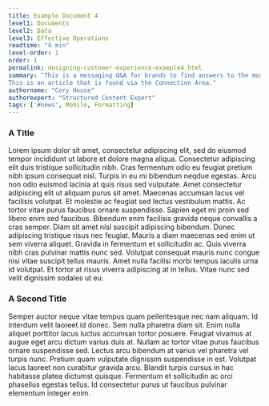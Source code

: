 ```yaml
---
title: Example Document 4
level1: Documents
level2: Data
level3: Effective Operations
readtime: "4 min"
level-order: 1
order: 1
permalink: designing-customer-experience-example4.html
summary: "This is a messaging Q&A for brands to find answers to the most common questions about messaging.
This is an article that is found via the Connection Area."
authorname: "Cory House"
authorexpert: "Structured Content Expert"
tags: ['#news', Mobile, Formatting]
---
```


### A Title

Lorem ipsum dolor sit amet, consectetur adipiscing elit, sed do eiusmod tempor incididunt ut labore et dolore magna aliqua. Consectetur adipiscing elit duis tristique sollicitudin nibh. Cras fermentum odio eu feugiat pretium nibh ipsum consequat nisl. Turpis in eu mi bibendum neqdue egestas. Arcu non odio euismod lacinia at quis risus sed vulputate. Amet consectetur adipiscing elit ut aliquam purus sit amet. Maecenas accumsan lacus vel facilisis volutpat. Et molestie ac feugiat sed lectus vestibulum mattis. Ac tortor vitae purus faucibus ornare suspendisse. Sapien eget mi proin sed libero enim sed faucibus. Bibendum enim facilisis gravida neque convallis a cras semper. Diam sit amet nisl suscipit adipiscing bibendum. Donec adipiscing tristique risus nec feugiat. Mauris a diam maecenas sed enim ut sem viverra aliquet. Gravida in fermentum et sollicitudin ac. Quis viverra nibh cras pulvinar mattis nunc sed. Volutpat consequat mauris nunc congue nisi vitae suscipit tellus mauris. Amet nulla facilisi morbi tempus iaculis urna id volutpat. Et tortor at risus viverra adipiscing at in tellus. Vitae nunc sed velit dignissim sodales ut eu.

### A Second Title

Semper auctor neque vitae tempus quam pellentesque nec nam aliquam. Id interdum velit laoreet id donec. Sem nulla pharetra diam sit. Enim nulla aliquet porttitor lacus luctus accumsan tortor posuere. Feugiat vivamus at augue eget arcu dictum varius duis at. Nullam ac tortor vitae purus faucibus ornare suspendisse sed. Lectus arcu bibendum at varius vel pharetra vel turpis nunc. Pretium quam vulputate dignissim suspendisse in est. Volutpat lacus laoreet non curabitur gravida arcu. Blandit turpis cursus in hac habitasse platea dictumst quisque. Fermentum et sollicitudin ac orci phasellus egestas tellus. Id consectetur purus ut faucibus pulvinar elementum integer enim.
